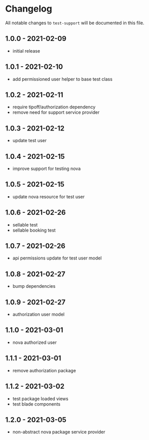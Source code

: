 # Changelog

All notable changes to `test-support` will be documented in this file.

## 1.0.0 - 2021-02-09

- initial release

## 1.0.1 - 2021-02-10

- add permissioned user helper to base test class

## 1.0.2 - 2021-02-11

- require tipoff/authorization dependency
- remove need for support service provider

## 1.0.3 - 2021-02-12

- update test user

## 1.0.4 - 2021-02-15

- improve support for testing nova

## 1.0.5 - 2021-02-15

- update nova resource for test user

## 1.0.6 - 2021-02-26

- sellable test
- sellable booking test

## 1.0.7 - 2021-02-26

- api permissions update for test user model

## 1.0.8 - 2021-02-27

- bump dependencies

## 1.0.9 - 2021-02-27

- authorization user model

## 1.1.0 - 2021-03-01

- nova authorized user

## 1.1.1 - 2021-03-01

- remove authorization package

## 1.1.2 - 2021-03-02

- test package loaded views
- test blade components

## 1.2.0 - 2021-03-05

- non-abstract nova package service provider
